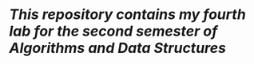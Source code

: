 # **_This repository contains my fourth lab for the second semester of Algorithms and Data Structures_**
